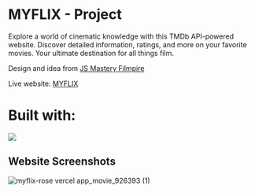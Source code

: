 # MYFLIX - Project

Explore a world of cinematic knowledge with this TMDb API-powered website. Discover detailed information, ratings, and more on your favorite movies. Your ultimate destination for all things film.

Design and idea from [JS Mastery Filmpire](https://filmpire.netlify.app/) 

Live website: [MYFLIX](https://myflix-rose.vercel.app/) 

# Built with:
[![](https://skillicons.dev/icons?i=react,materialui,css&perline=3)](https://skillicons.dev)

## Website Screenshots 

![myflix-rose vercel app_movie_926393 (1)](https://github.com/ronrustemi123/eCommerce/assets/96088084/15a8349e-22c0-4a2d-ac35-ecaabc9180b3)
